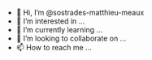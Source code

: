- 👋 Hi, I’m @sostrades-matthieu-meaux
- 👀 I’m interested in ...
- 🌱 I’m currently learning ...
- 💞️ I’m looking to collaborate on ...
- 📫 How to reach me ...

<!---
sostrades-matthieu-meaux/sostrades-matthieu-meaux is a ✨ special ✨ repository because its `README.md` (this file) appears on your GitHub profile.
You can click the Preview link to take a look at your changes.
--->
